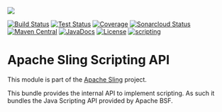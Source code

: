 [<img src="https://sling.apache.org/res/logos/sling.png"/>](https://sling.apache.org)

 [![Build Status](https://ci-builds.apache.org/job/Sling/job/modules/job/sling-org-apache-sling-scripting-api/job/master/badge/icon)](https://ci-builds.apache.org/job/Sling/job/modules/job/sling-org-apache-sling-scripting-api/job/master/) [![Test Status](https://img.shields.io/jenkins/tests.svg?jobUrl=https://ci-builds.apache.org/job/Sling/job/modules/job/sling-org-apache-sling-scripting-api/job/master/)](https://ci-builds.apache.org/job/Sling/job/modules/job/sling-org-apache-sling-scripting-api/job/master/test/?width=800&height=600) [![Coverage](https://sonarcloud.io/api/project_badges/measure?project=apache_sling-org-apache-sling-scripting-api&metric=coverage)](https://sonarcloud.io/dashboard?id=apache_sling-org-apache-sling-scripting-api) [![Sonarcloud Status](https://sonarcloud.io/api/project_badges/measure?project=apache_sling-org-apache-sling-scripting-api&metric=alert_status)](https://sonarcloud.io/dashboard?id=apache_sling-org-apache-sling-scripting-api) [![Maven Central](https://maven-badges.herokuapp.com/maven-central/org.apache.sling/org.apache.sling.scripting.api/badge.svg)](https://search.maven.org/#search%7Cga%7C1%7Cg%3A%22org.apache.sling%22%20a%3A%22org.apache.sling.scripting.api%22) [![JavaDocs](https://www.javadoc.io/badge/org.apache.sling/org.apache.sling.scripting.api.svg)](https://www.javadoc.io/doc/org.apache.sling/org.apache.sling.scripting.api) [![License](https://img.shields.io/badge/License-Apache%202.0-blue.svg)](https://www.apache.org/licenses/LICENSE-2.0) [![scripting](https://sling.apache.org/badges/group-scripting.svg)](https://github.com/apache/sling-aggregator/blob/master/docs/groups/scripting.md)

# Apache Sling Scripting API

This module is part of the [Apache Sling](https://sling.apache.org) project.

This bundle provides the internal API to implement scripting. As such
it bundles the Java Scripting API provided by Apache BSF.

